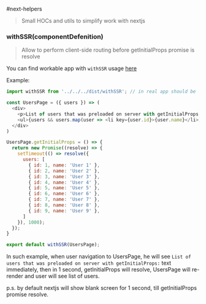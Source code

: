 #next-helpers
> Small HOCs and utils to simplify work with nextjs

### withSSR(componentDefenition)
> Allow to perform client-side routing before getInitialProps promise is resolve

You can find workable app with `withSSR` usage [here](https://github.com/Faradey27/next-helpers/tree/master/examples)

Example:
```js
import withSSR from '../../../dist/withSSR'; // in real app should be `import withSSR from 'next-helpers';`

const UsersPage = ({ users }) => (
  <div>
    <p>List of users that was preloaded on server with getInitialProps:</p>
    <ul>{users && users.map(user => <li key={user.id}>{user.name}</li>)}</ul>
  </div>
)

UsersPage.getInitialProps = () => {
  return new Promise((resolve) => {
    setTimeout(() => resolve({
      users: [
        { id: 1, name: 'User 1' },
        { id: 2, name: 'User 2' },
        { id: 3, name: 'User 3' },
        { id: 4, name: 'User 4' },
        { id: 5, name: 'User 5' },
        { id: 6, name: 'User 6' },
        { id: 7, name: 'User 7' },
        { id: 8, name: 'User 8' },
        { id: 9, name: 'User 9' },
      ]
    }), 1000);
  });
}

export default withSSR(UsersPage);
```

In such example, when user navigation to UsersPage, he will see `List of users that was preloaded on server with getInitialProps:`
text immediately, then in 1 second, getInitialProps will resolve, UsersPage will re-render and user will see list of users.

p.s. by default nextjs will show blank screen for 1 second, till getInitialProps promise resolve.
